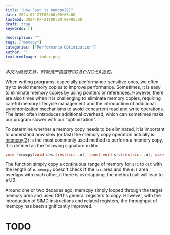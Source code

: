 ```yaml
---
title: "How Fast is memcpy(2)"
date: 2024-07-21T00:00:00+08:00
lastmod: 2024-07-21T00:00:00+08:00
draft: true
keywords: []

description: ""
tags: ["memcpy"]
categories: ["Performance Optimization"]
author: ""
featuredImage: index.png
---
```


*本文为原创文章，转载请严格遵守[CC BY-NC-SA协议](https://creativecommons.org/licenses/by-nc-sa/4.0/)。*

<!--more-->

When writing programs, especially performance-sensitive ones, we often try to avoid memory copies to improve performance. Sometimes, it is easy to eliminate memory copies by using pointers or references. However, there are also times when it is challenging to eliminate memory copies, requiring careful memory lifecycle management and the introduction of additional synchronization mechanisms to avoid concurrent read and write operations. The latter often introduces additional overhead, which can sometimes make our program slower with our "optimization".

To determine whether a memory copy needs to be eliminated, it is important to understand how slow (or fast) the memory copy operation actually is. [memcpy(3)](https://man7.org/linux/man-pages/man3/memcpy.3.html) is the most commonly used method to perform a memory copy. It is defined as the following signature in libc.

```c
void *memcpy(void dest[restrict .n], const void src[restrict .n], size_t n);
```

The function simply copy a continuous range of memory for `src` to `dst` with the length of `n`. `memcpy` doesn't check if the `src` area and the `dst` area overlaps with each other, if there is overlapping, the method call will lead to a UB.

Around one or two decades ago, memcpy simply looped through the target memory area and used CPU's general registers to copy. However, with the introduction of SIMD instructions and related registers, the throughput of memcpy has been significantly improved.




# TODO